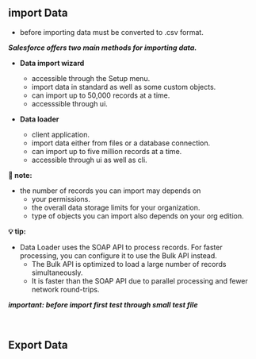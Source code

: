 
## import Data
  - before importing data must be converted to .csv format.

***Salesforce offers two main methods for importing data.***
  - **Data import wizard** 
    - accessible through the Setup menu.
    - import data in standard as well as some custom objects.
    - can import up to 50,000 records at a time.
    - accesssible through ui.

  - **Data loader**
    - client application.
    - import data either from files or a database connection.
    - can import up to five million records at a time.
    - accessible through ui as well as cli.

**📝 note:** 
  - the number of records you can import may depends on
    - your permissions.
    - the overall data storage limits for your organization.
    - type of objects you can import also depends on your org edition.

**💡 tip:** 
  - Data Loader uses the SOAP API to process records. For faster processing, you can configure it to use the Bulk API instead. 
    - The Bulk API is optimized to load a large number of records simultaneously. 
    - It is faster than the SOAP API due to parallel processing and fewer network round-trips.

***important: before import first test through small test file***


<br/>


## Export Data


